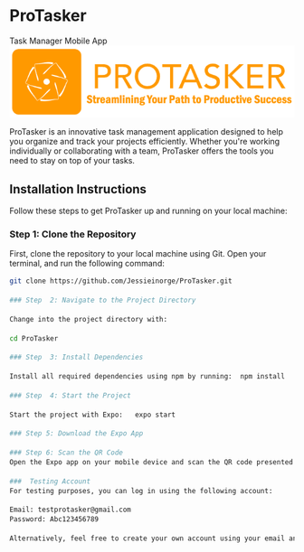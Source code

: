 # ProTasker
Task Manager Mobile App
![ProTasker Logo](/assets/Icons/ProTasker120.png)

ProTasker is an innovative task management application designed to help you organize and track your projects efficiently. Whether you're working individually or collaborating with a team, ProTasker offers the tools you need to stay on top of your tasks.

## Installation Instructions

Follow these steps to get ProTasker up and running on your local machine:

### Step 1: Clone the Repository

First, clone the repository to your local machine using Git. Open your terminal, and run the following command:

```bash
git clone https://github.com/Jessieinorge/ProTasker.git

### Step  2: Navigate to the Project Directory

Change into the project directory with:

cd ProTasker

### Step  3: Install Dependencies

Install all required dependencies using npm by running:  npm install

### Step  4: Start the Project

Start the project with Expo:   expo start

### Step 5: Download the Expo App

### Step 6: Scan the QR Code
Open the Expo app on your mobile device and scan the QR code presented in the terminal or command prompt. This will launch the ProTasker app on your device.

###  Testing Account
For testing purposes, you can log in using the following account:

Email: testprotasker@gmail.com
Password: Abc123456789

Alternatively, feel free to create your own account using your email and password.




